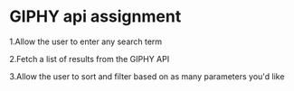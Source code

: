 
# GIPHY api assignment

  1.Allow the user to enter any search term 
  
  2.Fetch a list of results from the GIPHY API
  
  3.Allow the user to sort and filter based on as many parameters you'd like
